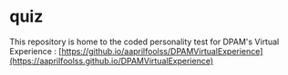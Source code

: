 # quiz

This repository is home to the coded personality test for DPAM's Virtual Experience : 
[https://github.io/aaprilfoolss/DPAMVirtualExperience](https://aaprilfoolss.github.io/DPAMVirtualExperience)
